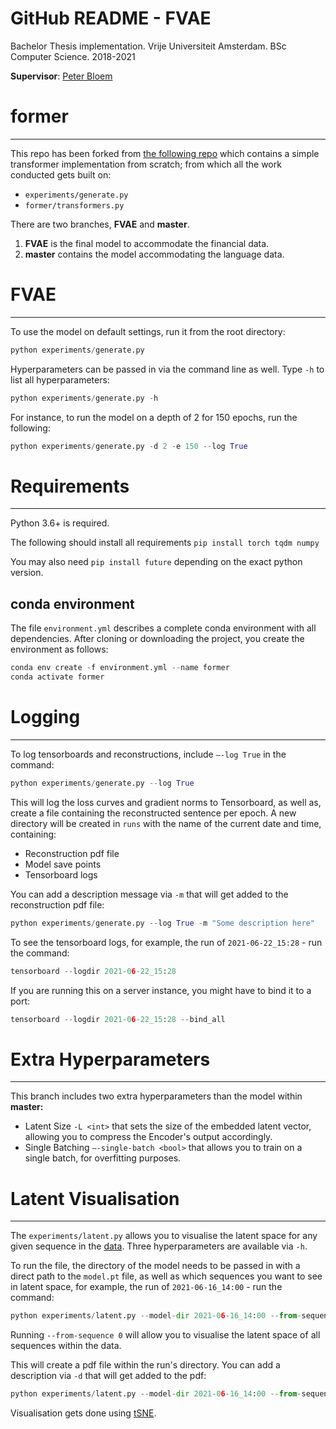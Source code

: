 # GitHub README - FVAE

Bachelor Thesis implementation. Vrije Universiteit Amsterdam. BSc Computer Science. 2018-2021

**Supervisor**: [Peter Bloem](https://github.com/pbloem)

# former

---

This repo has been forked from [the following repo](https://github.com/pbloem/former) which contains a simple transformer implementation from scratch; from which all the work conducted gets built on:

- `experiments/generate.py`
- `former/transformers.py`

There are two branches, **FVAE** and **master**.

1. **FVAE** is the final model to accommodate the financial data.
2. **master** contains the model accommodating the language data.

# FVAE

---

To use the model on default settings, run it from the root directory:

```python
python experiments/generate.py
```

Hyperparameters can be passed in via the command line as well. Type `-h` to list all hyperparameters:

```python
python experiments/generate.py -h
```

For instance, to run the model on a depth of 2 for 150 epochs, run the following:

```python
python experiments/generate.py -d 2 -e 150 --log True
```

# Requirements

---

Python 3.6+ is required.

The following should install all requirements `pip install torch tqdm numpy`

You may also need `pip install future` depending on the exact python version.

## conda environment

The file `environment.yml` describes a complete conda environment with all dependencies. After cloning or downloading the project, you create the environment as follows:

```python
conda env create -f environment.yml --name former
conda activate former
```

# Logging

---

To log tensorboards and reconstructions, include `—-log True` in the command:

```python
python experiments/generate.py --log True
```

This will log the loss curves and gradient norms to Tensorboard, as well as, create a file containing the reconstructed sentence per epoch. A new directory will be created in `runs` with the name of the current date and time, containing:

- Reconstruction pdf file
- Model save points
- Tensorboard logs

You can add a description message via `-m` that will get added to the reconstruction pdf file:

```python
python experiments/generate.py --log True -m "Some description here"
```

To see the tensorboard logs, for example, the run of `2021-06-22_15:28` - run the command:

```python
tensorboard --logdir 2021-06-22_15:28
```

If you are running this on a server instance, you might have to bind it to a port:

```python
tensorboard --logdir 2021-06-22_15:28 --bind_all
```

# Extra Hyperparameters

---

This branch includes two extra hyperparameters than the model within **master:**

- Latent Size `-L <int>` that sets the size of the embedded latent vector, allowing you to compress the Encoder's output accordingly.
- Single Batching `—-single-batch <bool>` that allows you to train on a single batch, for overfitting purposes.

# Latent Visualisation

---

The `experiments/latent.py` allows you to visualise the latent space for any given sequence in the [data](https://github.com/Marcel-Busschers/former/blob/FVAE/data/data.pdf). Three hyperparameters are available via `-h`.

To run the file, the directory of the model needs to be passed in with a direct path to the `model.pt` file, as well as which sequences you want to see in latent space, for example, the run of `2021-06-16_14:00` - run the command:

```python
python experiments/latent.py --model-dir 2021-06-16_14:00 --from-sequence 1 4 6
```

Running `--from-sequence 0` will allow you to visualise the latent space of all sequences within the data.

This will create a pdf file within the run's directory. You can add a description via `-d` that will get added to the pdf:

```python
python experiments/latent.py --model-dir 2021-06-16_14:00 --from-sequence 0 -d "All sequences"
```

Visualisation gets done using [tSNE](https://scikit-learn.org/stable/modules/generated/sklearn.manifold.TSNE.html).